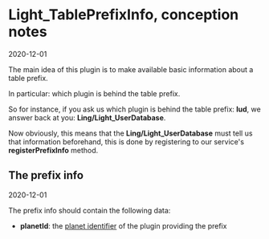 Light_TablePrefixInfo, conception notes
================
2020-12-01



The main idea of this plugin is to make available basic information about a table prefix.

In particular: which plugin is behind the table prefix.

So for instance, if you ask us which plugin is behind the table prefix: **lud**, we answer back at you: **Ling/Light_UserDatabase**.



Now obviously, this means that the **Ling/Light_UserDatabase** must tell us that information beforehand, this is done by registering to our service's **registerPrefixInfo** method.



The prefix info
------------
2020-12-01



The prefix info should contain the following data:


- **planetId**: the [planet identifier](https://github.com/karayabin/universe-snapshot#the-planet-identifier) of the plugin providing the prefix








